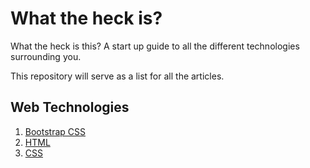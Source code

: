 # What the heck is?
What the heck is this? A start up guide to all the different technologies surrounding you.

This repository will serve as a list for all the articles.

## Web Technologies
1. [Bootstrap CSS](https://medium.com/@ashnehete/what-the-heck-is-bootstrap-5a0193e5cfa4)
2. [HTML](https://medium.com/@ashnehete/what-the-heck-is-html-4bda639d0e9)
3. [CSS](https://medium.com/@ashnehete/what-the-heck-is-css-3c1b2f4f7e0e)